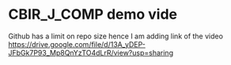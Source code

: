# CBIR_J_COMP demo vide
Github has a limit on repo size hence I am adding link of the video
https://drive.google.com/file/d/13A_yDEP-JFbGk7P93_Mp8QnYzTO4dLrR/view?usp=sharing

